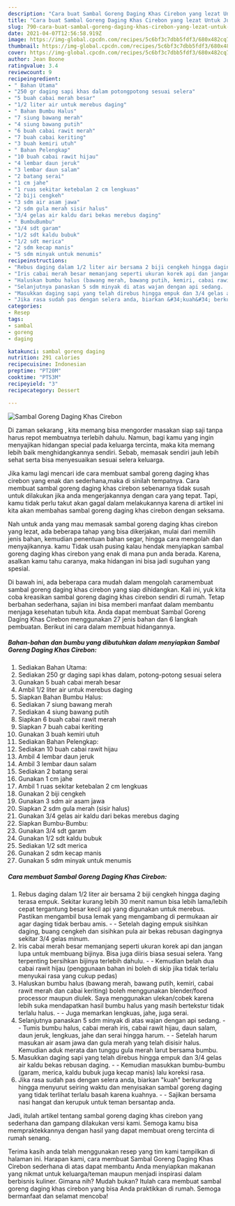 ```yaml
---
description: "Cara buat Sambal Goreng Daging Khas Cirebon yang lezat Untuk Jualan"
title: "Cara buat Sambal Goreng Daging Khas Cirebon yang lezat Untuk Jualan"
slug: 790-cara-buat-sambal-goreng-daging-khas-cirebon-yang-lezat-untuk-jualan
date: 2021-04-07T12:56:58.919Z
image: https://img-global.cpcdn.com/recipes/5c6bf3c7dbb5fdf3/680x482cq70/sambal-goreng-daging-khas-cirebon-foto-resep-utama.jpg
thumbnail: https://img-global.cpcdn.com/recipes/5c6bf3c7dbb5fdf3/680x482cq70/sambal-goreng-daging-khas-cirebon-foto-resep-utama.jpg
cover: https://img-global.cpcdn.com/recipes/5c6bf3c7dbb5fdf3/680x482cq70/sambal-goreng-daging-khas-cirebon-foto-resep-utama.jpg
author: Jean Boone
ratingvalue: 3.4
reviewcount: 9
recipeingredient:
- " Bahan Utama"
- "250 gr daging sapi khas dalam potongpotong sesuai selera"
- "5 buah cabai merah besar"
- "1/2 liter air untuk merebus daging"
- " Bahan Bumbu Halus"
- "7 siung bawang merah"
- "4 siung bawang putih"
- "6 buah cabai rawit merah"
- "7 buah cabai keriting"
- "3 buah kemiri utuh"
- " Bahan Pelengkap"
- "10 buah cabai rawit hijau"
- "4 lembar daun jeruk"
- "3 lembar daun salam"
- "2 batang serai"
- "1 cm jahe"
- "1 ruas sekitar ketebalan 2 cm lengkuas"
- "2 biji cengkeh"
- "3 sdm air asam jawa"
- "2 sdm gula merah sisir halus"
- "3/4 gelas air kaldu dari bekas merebus daging"
- " BumbuBumbu"
- "3/4 sdt garam"
- "1/2 sdt kaldu bubuk"
- "1/2 sdt merica"
- "2 sdm kecap manis"
- "5 sdm minyak untuk menumis"
recipeinstructions:
- "Rebus daging dalam 1/2 liter air bersama 2 biji cengkeh hingga daging terasa empuk. Sekitar kurang lebih 30 menit namun bisa lebih lama/lebih cepat tergantung besar kecil api yang digunakan untuk merebus. Pastikan mengambil busa lemak yang mengambang di permukaan air agar daging tidak berbau amis.  Setelah daging empuk sisihkan daging, buang cengkeh dan sisihkan pula air bekas rebusan dagingnya sekitar 3/4 gelas minum."
- "Iris cabai merah besar memanjang seperti ukuran korek api dan jangan lupa untuk membuang bijinya. Bisa juga diiris biasa sesuai selera. Yang terpenting bersihkan bijinya terlebih dahulu.  Kemudian belah dua cabai rawit hijau (penggunaan bahan ini boleh di skip jika tidak terlalu menyukai rasa yang cukup pedas)"
- "Haluskan bumbu halus (bawang merah, bawang putih, kemiri, cabai rawit merah dan cabai keriting) boleh menggunakan blender/food processor maupun diulek. Saya menggunakan ulekan/cobek karena lebih suka mendapatkan hasil bumbu halus yang masih bertekstur tidak terlalu halus.  Juga memarkan lengkuas, jahe, juga serai."
- "Selanjutnya panaskan 5 sdm minyak di atas wajan dengan api sedang.  Tumis bumbu halus, cabai merah iris, cabai rawit hijau, daun salam, daun jeruk, lengkuas, jahe dan serai hingga harum.  Setelah harum masukan air asam jawa dan gula merah yang telah disisir halus. Kemudian aduk merata dan tunggu gula merah larut bersama bumbu."
- "Masukkan daging sapi yang telah direbus hingga empuk dan 3/4 gelas air kaldu bekas rebusan daging.  Kemudian masukkan bumbu-bumbu (garam, merica, kaldu bubuk juga kecap manis) lalu koreksi rasa."
- "Jika rasa sudah pas dengan selera anda, biarkan &#34;kuah&#34; berkurang hingga menyurut seiring waktu dan menyisakan sambal goreng daging yang tidak terlihat terlalu basah karena kuahnya.  Sajikan bersama nasi hangat dan kerupuk untuk teman bersantap anda."
categories:
- Resep
tags:
- sambal
- goreng
- daging

katakunci: sambal goreng daging 
nutrition: 291 calories
recipecuisine: Indonesian
preptime: "PT20M"
cooktime: "PT53M"
recipeyield: "3"
recipecategory: Dessert

---
```



![Sambal Goreng Daging Khas Cirebon](https://img-global.cpcdn.com/recipes/5c6bf3c7dbb5fdf3/680x482cq70/sambal-goreng-daging-khas-cirebon-foto-resep-utama.jpg)

Di zaman  sekarang , kita memang bisa mengorder masakan siap saji tanpa harus repot membuatnya terlebih dahulu. Namun, bagi kamu yang ingin menyajikan hidangan special pada keluarga tercinta, maka kita memang lebih baik menghidangkannya sendiri. Sebab, memasak sendiri jauh lebih sehat serta bisa menyesuaikan sesuai selera keluarga.

Jika kamu lagi mencari ide cara membuat sambal goreng daging khas cirebon yang enak dan sederhana,maka di sinilah tempatnya. Cara membuat sambal goreng daging khas cirebon  sebenarnya tidak susah untuk dilakukan jika anda mengerjakannya dengan cara yang tepat. Tapi, kamu tidak perlu takut akan gagal dalam melakukannya 
karena di artikel ini kita akan membahas sambal goreng daging khas cirebon dengan seksama.  



Nah untuk anda yang mau memasak sambal goreng daging khas cirebon yang lezat, ada beberapa tahap yang bisa dikerjakan, mulai dari memilih jenis bahan, kemudian penentuan bahan segar, hingga cara mengolah dan menyajikannya. kamu Tidak usah pusing kalau hendak menyiapkan sambal goreng daging khas cirebon yang enak di mana pun anda berada. Karena, asalkan kamu  tahu caranya, maka hidangan ini bisa jadi suguhan yang spesial.

Di bawah ini, ada beberapa cara mudah dalam mengolah caramembuat sambal goreng daging khas cirebon yang siap dihidangkan. Kali ini, yuk kita coba kreasikan sambal goreng daging khas cirebon sendiri di rumah. Tetap berbahan sederhana, sajian ini bisa memberi manfaat dalam membantu menjaga kesehatan tubuh kita. Anda dapat membuat Sambal Goreng Daging Khas Cirebon menggunakan 27 jenis bahan dan 6 langkah pembuatan. Berikut ini cara dalam membuat hidangannya.

<!--inarticleads1-->

##### Bahan-bahan dan bumbu yang dibutuhkan dalam menyiapkan Sambal Goreng Daging Khas Cirebon:

1. Sediakan  Bahan Utama:
1. Sediakan 250 gr daging sapi khas dalam, potong-potong sesuai selera
1. Gunakan 5 buah cabai merah besar
1. Ambil 1/2 liter air untuk merebus daging
1. Siapkan  Bahan Bumbu Halus:
1. Sediakan 7 siung bawang merah
1. Sediakan 4 siung bawang putih
1. Siapkan 6 buah cabai rawit merah
1. Siapkan 7 buah cabai keriting
1. Gunakan 3 buah kemiri utuh
1. Sediakan  Bahan Pelengkap:
1. Sediakan 10 buah cabai rawit hijau
1. Ambil 4 lembar daun jeruk
1. Ambil 3 lembar daun salam
1. Sediakan 2 batang serai
1. Gunakan 1 cm jahe
1. Ambil 1 ruas sekitar ketebalan 2 cm lengkuas
1. Gunakan 2 biji cengkeh
1. Gunakan 3 sdm air asam jawa
1. Siapkan 2 sdm gula merah (sisir halus)
1. Gunakan 3/4 gelas air kaldu dari bekas merebus daging
1. Siapkan  Bumbu-Bumbu:
1. Gunakan 3/4 sdt garam
1. Gunakan 1/2 sdt kaldu bubuk
1. Sediakan 1/2 sdt merica
1. Gunakan 2 sdm kecap manis
1. Gunakan 5 sdm minyak untuk menumis




<!--inarticleads2-->

##### Cara membuat Sambal Goreng Daging Khas Cirebon:

1. Rebus daging dalam 1/2 liter air bersama 2 biji cengkeh hingga daging terasa empuk. Sekitar kurang lebih 30 menit namun bisa lebih lama/lebih cepat tergantung besar kecil api yang digunakan untuk merebus. Pastikan mengambil busa lemak yang mengambang di permukaan air agar daging tidak berbau amis. -  - Setelah daging empuk sisihkan daging, buang cengkeh dan sisihkan pula air bekas rebusan dagingnya sekitar 3/4 gelas minum.
1. Iris cabai merah besar memanjang seperti ukuran korek api dan jangan lupa untuk membuang bijinya. Bisa juga diiris biasa sesuai selera. Yang terpenting bersihkan bijinya terlebih dahulu. -  - Kemudian belah dua cabai rawit hijau (penggunaan bahan ini boleh di skip jika tidak terlalu menyukai rasa yang cukup pedas)
1. Haluskan bumbu halus (bawang merah, bawang putih, kemiri, cabai rawit merah dan cabai keriting) boleh menggunakan blender/food processor maupun diulek. Saya menggunakan ulekan/cobek karena lebih suka mendapatkan hasil bumbu halus yang masih bertekstur tidak terlalu halus. -  - Juga memarkan lengkuas, jahe, juga serai.
1. Selanjutnya panaskan 5 sdm minyak di atas wajan dengan api sedang. -  - Tumis bumbu halus, cabai merah iris, cabai rawit hijau, daun salam, daun jeruk, lengkuas, jahe dan serai hingga harum. -  - Setelah harum masukan air asam jawa dan gula merah yang telah disisir halus. Kemudian aduk merata dan tunggu gula merah larut bersama bumbu.
1. Masukkan daging sapi yang telah direbus hingga empuk dan 3/4 gelas air kaldu bekas rebusan daging. -  - Kemudian masukkan bumbu-bumbu (garam, merica, kaldu bubuk juga kecap manis) lalu koreksi rasa.
1. Jika rasa sudah pas dengan selera anda, biarkan &#34;kuah&#34; berkurang hingga menyurut seiring waktu dan menyisakan sambal goreng daging yang tidak terlihat terlalu basah karena kuahnya. -  - Sajikan bersama nasi hangat dan kerupuk untuk teman bersantap anda.




Jadi, itulah artikel tentang  sambal goreng daging khas cirebon  yang sederhana dan gampang dilakukan versi kami. Semoga kamu bisa mempraktekkannya dengan hasil yang dapat membuat oreng tercinta di rumah senang. 

Terima kasih anda telah menggunakan resep yang tim kami tampilkan di halaman ini. Harapan kami, cara membuat  Sambal Goreng Daging Khas Cirebon sederhana di atas dapat membantu Anda menyiapkan makanan yang nikmat untuk keluarga/teman maupun menjadi inspirasi dalam berbisnis kuliner. Gimana nih? Mudah bukan? Itulah cara membuat sambal goreng daging khas cirebon yang bisa Anda praktikkan di rumah. Semoga bermanfaat dan selamat mencoba!

